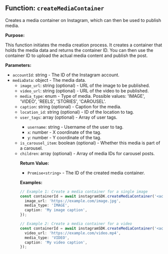 ## Function: `createMediaContainer`

Creates a media container on Instagram, which can then be used to publish media.

**Purpose:**

This function initiates the media creation process. It creates a container that holds the media data and returns the container ID. You can then use the container ID to upload the actual media content and publish the post.

**Parameters:**

- `accountId`: string - The ID of the Instagram account.
- `mediaData`: object - The media data.
  - `image_url`: string (optional) - URL of the image to be published.
  - `video_url`: string (optional) - URL of the video to be published.
  - `media_type`: enum - Type of media. Possible values: 'IMAGE', 'VIDEO', 'REELS', 'STORIES', 'CAROUSEL'.
  - `caption`: string (optional) - Caption for the media.
  - `location_id`: string (optional) - ID of the location to tag.
  - `user_tags`: array<object> (optional) - Array of user tags.
    - `username`: string - Username of the user to tag.
    - `x`: number - X coordinate of the tag.
    - `y`: number - Y coordinate of the tag.
  - `is_carousel_item`: boolean (optional) - Whether this media is part of a carousel.
  - `children`: array<string> (optional) - Array of media IDs for carousel posts.

**Return Value:**

- `Promise<string>` - The ID of the created media container.

**Examples:**

```typescript
// Example 1: Create a media container for a single image
const containerId = await instagramSDK.createMediaContainer('<accountId>', {
  image_url: 'https://example.com/image.jpg',
  media_type: 'IMAGE',
  caption: 'My image caption',
});

// Example 2: Create a media container for a video
const containerId = await instagramSDK.createMediaContainer('<accountId>', {
  video_url: 'https://example.com/video.mp4',
  media_type: 'VIDEO',
  caption: 'My video caption',
});
```

